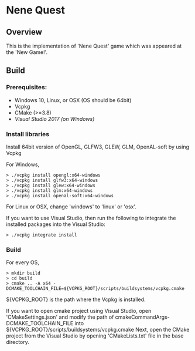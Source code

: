 # Nene Quest

## Overview
This is the implementation of 'Nene Quest' game which was appeared at the 'New Game!'.

## Build

### Prerequisites:
- Windows 10, Linux, or OSX (OS should be 64bit)
- Vcpkg
- CMake (>=3.8)
- *Visual Studio 2017 (on Windows)*

### Install libraries
Install 64bit version of OpenGL, GLFW3, GLEW, GLM, OpenAL-soft by using Vcpkg

For Windows,
```
> ./vcpkg install opengl:x64-windows
> ./vcpkg install glfw3:x64-windows
> ./vcpkg install glew:x64-windows
> ./vcpkg install glm:x64-windows
> ./vcpkg install openal-soft:x64-windows
```

For Linux or OSX, change 'windows' to 'linux' or 'osx'.

If you want to use Visual Studio, then run the following to integrate the installed packages into the Visual Studio:
```
> ./vcpkg integrate install
```

### Build

For every OS,
```
> mkdir build
> cd build
> cmake .. -A x64 -DCMAKE_TOOLCHAIN_FILE=${VCPKG_ROOT}/scripts/buildsystems/vcpkg.cmake
```
${VCPKG_ROOT} is the path where the Vcpkg is installed.

If you want to open cmake project using Visual Studio,
open 'CMakeSettings.json' and modify the path of cmakeCommandArgs-DCMAKE_TOOLCHAIN_FILE into ${VCPKG_ROOT}/scripts/buildsystems/vcpkg.cmake
Next, open  the CMake project from the Visual Studio by opening 'CMakeLists.txt' file in the base directory.
